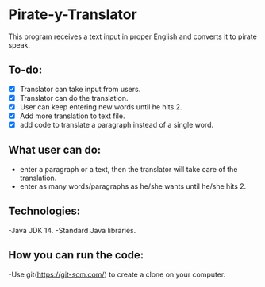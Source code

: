 # Pirate-y-Translator
This program receives a text input in proper English and converts it to pirate speak.

## To-do:
* [x] Translator can take input from users.
* [x] Translator can do the translation.
* [x] User can keep entering new words until he hits 2.
* [x] Add more translation to text file.
* [x] add code to translate a paragraph instead of a single word.

## What user can do:
 - enter a paragraph or a text, then the translator will take care of the translation. 
 - enter as many words/paragraphs as he/she wants until he/she hits 2.

## Technologies:
 -Java JDK 14.
 -Standard Java libraries. 
 
## How you can run the code:
 -Use git(https://git-scm.com/) to create a clone on your computer.
